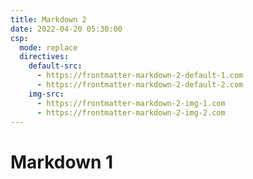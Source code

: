 ```yaml
---
title: Markdown 2
date: 2022-04-20 05:30:00
csp:
  mode: replace
  directives:
    default-src:
      - https://frontmatter-markdown-2-default-1.com
      - https://frontmatter-markdown-2-default-2.com
    img-src:
      - https://frontmatter-markdown-2-img-1.com
      - https://frontmatter-markdown-2-img-2.com
---
```


# Markdown 1
